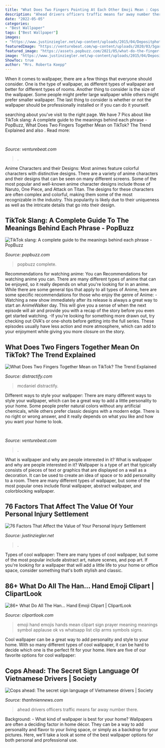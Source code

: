 ```yaml
---
title: "What Does Two Fingers Pointing At Each Other Emoji Mean : Cops Ahead: The Secret Sign Language Of Vietnamese Drivers"
description: "Ahead drivers officers traffic means far away number there"
date: "2022-05-05"
categories:
- "Best Wallpaper"
tags: ["Best Wallpaper"]
images:
- "https://www.justinziegler.net/wp-content/uploads/2015/04/Depositphotos_62985157_s.jpg"
featuredImage: "https://venturebeat.com/wp-content/uploads/2020/03/5gardisplay.jpg"
featured_image: "https://assets.popbuzz.com/2021/05/what-do-the-finger-emojis-mean-on-tiktok-1612367742-view-0.png"
image: "https://www.justinziegler.net/wp-content/uploads/2015/04/Depositphotos_62985157_s.jpg"
ShowToc: true
author: "Mrs. Roberta Koepp"
---
```



When it comes to wallpaper, there are a few things that everyone should consider. One is the type of wallpaper, as different types of wallpaper are better for different types of rooms. Another thing to consider is the size of the wallpaper. Some people might prefer large wallpaper while others might prefer smaller wallpaper. The last thing to consider is whether or not the wallpaper should be professionally installed or if you can do it yourself.

	

		
searching about  you've visit to the right page. We have 7 Pics about  like TikTok slang: A complete guide to the meanings behind each phrase - PopBuzz, What Does Two Fingers Together Mean on TikTok? The Trend Explained and also . Read more:
		
    
## 

<img loading=lazy src="https://venturebeat.com/wp-content/uploads/2020/03/5gardisplay.jpg" onerror="this.onerror=null;this.src='https://tse1.mm.bing.net/th?id=OIP.Ls1NJ52QozA7DXeno9zzLAHaDY&amp;pid=15.1';" alt="">

_Source: venturebeat.com_

>. 

	

Anime Characters and their Designs: Most animes feature colorful characters with distinctive designs.
There are a variety of anime characters and their designs that can be seen on many different screens. Some of the most popular and well-known anime character designs include those of Naruto, One Piece, and Attack on Titan. The designs for these characters are often complex and colorful, making them some of the most recognizable in the industry. This popularity is likely due to their uniqueness as well as the intricate details that go into their design.

    
## TikTok Slang: A Complete Guide To The Meanings Behind Each Phrase - PopBuzz

<img loading=lazy src="https://assets.popbuzz.com/2021/05/what-do-the-finger-emojis-mean-on-tiktok-1612367742-view-0.png" onerror="this.onerror=null;this.src='https://tse2.mm.bing.net/th?id=OIP.K3TlIbjIIz07bA4P5eS9_gHaGB&amp;pid=15.1';" alt="TikTok slang: A complete guide to the meanings behind each phrase - PopBuzz">

_Source: popbuzz.com_

>popbuzz complete. 

	

Recommendations for watching anime: You can
Recommendations for watching anime you can. There are many different types of anime that can be enjoyed, so it really depends on what you're looking for in an anime. While there are some general tips that apply to all types of Anime, here are some specific recommendations for those who enjoy the genre of Anime: 
-Watching a new show immediately after its release is always a great way to start an AnimeWalker day. This will give you a sense of when the next episode will air and provide you with a recap of the story before you even get started watching. 
-If you're looking for something more drawn out, try checking out OVA's or one-shots before getting into the full series. These episodes usually have less action and more atmosphere, which can add to your enjoyment while giving you more closure on the story.

    
## What Does Two Fingers Together Mean On TikTok? The Trend Explained

<img loading=lazy src="https://media.distractify.com/brand-img/dCcBt4sjH/0x0/what-does-two-fingers-together-mean-tiktok-1589558451871.jpg" onerror="this.onerror=null;this.src='https://tse4.mm.bing.net/th?id=OIP.mg_TJIoP_ruTBOw__ts5WAHaD4&amp;pid=15.1';" alt="What Does Two Fingers Together Mean on TikTok? The Trend Explained">

_Source: distractify.com_

>mcdaniel distractify. 

	

Different ways to style your wallpaper:
There are many different ways to style your wallpaper, which can be a great way to add a little personality to your home. Some people prefer natural colors without any artificial chemicals, while others prefer classic designs with a modern edge. There is no right or wrong answer, and it really depends on what you like and how you want your home to look.

    
## 

<img loading=lazy src="https://venturebeat.com/wp-content/uploads/2020/03/All-in-one-Scenarios.jpeg" onerror="this.onerror=null;this.src='https://tse1.mm.bing.net/th?id=OIP.fAs3h5FE8n1jkY7gUKmY3QHaEK&amp;pid=15.1';" alt="">

_Source: venturebeat.com_

>. 

	

What is wallpaper and why are people interested in it?
What is wallpaper and why are people interested in it?
Wallpaper is a type of art that typically consists of pieces of text or graphics that are displayed on a wall as a decoration. It can be used to create an idea of space or to add personality to a room. There are many different types of wallpaper, but some of the most popular ones include floral wallpaper, abstract wallpaper, and colorblocking wallpaper.

    
## 76 Factors That Affect The Value Of Your Personal Injury Settlement

<img loading=lazy src="https://www.justinziegler.net/wp-content/uploads/2015/04/Depositphotos_62985157_s.jpg" onerror="this.onerror=null;this.src='https://tse3.mm.bing.net/th?id=OIP.JftCzbnVEGaeTNbDCQu47wHaEZ&amp;pid=15.1';" alt="76 Factors That Affect the Value of Your Personal Injury Settlement">

_Source: justinziegler.net_

>. 

	

Types of cool wallpaper:
There are many types of cool wallpaper, but some of the most popular include abstract art, nature scenes, and pop art. If you're looking for a wallpaper that will add a little life to your home or office space, consider something that's both stylish and classic.

    
## 86+ What Do All The Han... Hand Emoji Clipart | ClipartLook

<img loading=lazy src="https://img.clipartlook.com/hand-emoji-clipart-what-do-all-the-hand-emojis-mean-or-how-to-know-when-to-use-prayer-hands-vs-applause-970.jpg" onerror="this.onerror=null;this.src='https://tse3.mm.bing.net/th?id=OIP.Ow6lM08kW98IWcrl_BCqYwHaEc&amp;pid=15.1';" alt="86+ What Do All The Han... Hand Emoji Clipart | ClipartLook">

_Source: clipartlook.com_

>emoji hand emojis hands mean clipart sign prayer meaning meanings symbol applause ok vs whatsapp list clip arms symbols signs. 

	

Cool wallpaper can be a great way to add personality and style to your home. With so many different types of cool wallpaper, it can be hard to decide which one is the perfect fit for your home. Here are five of our favorite options for cool wallpaper: 

    
## Cops Ahead: The Secret Sign Language Of Vietnamese Drivers | Society

<img loading=lazy src="http://static.thanhniennews.com/uploaded/thuyvi/2015_06_20/3_qcir.png?width=840" onerror="this.onerror=null;this.src='https://tse1.mm.bing.net/th?id=OIP.sKyWm7K5MUk6y9SEYK15bgHaEo&amp;pid=15.1';" alt="Cops ahead: The secret sign language of Vietnamese drivers | Society">

_Source: thanhniennews.com_

>ahead drivers officers traffic means far away number there. 

	

Background: - What kind of wallpaper is best for your home?
Wallpapers are often a deciding factor in home décor. They can be a way to add personality and flavor to your living space, or simply as a backdrop for your pictures. Here, we'll take a look at some of the best wallpaper options for both personal and professional use.


